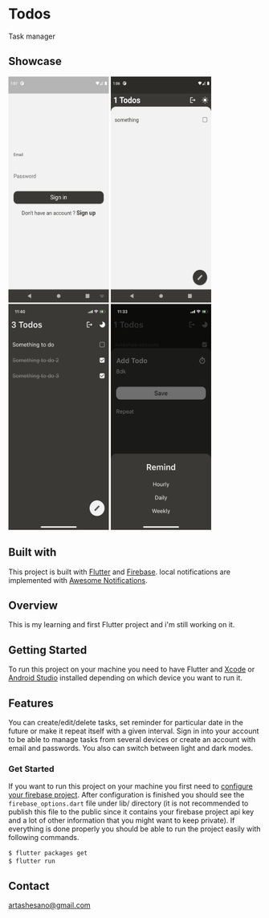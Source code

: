# Todos

Task manager

## Showcase

<div style="flex-direction: row;">
    <img src="media/android_3.png" width="200" height="450">
    <img src="media/android_2.png" width="200" height="450">
    <img src="media/ios_1.png" width="200" height="450">
    <img src="media/ios_2.png" width="200" height="450">
</div>

## Built with

This project is built with [Flutter](https://github.com/flutter/flutter) and [Firebase](https://firebase.google.com/). local notifications are implemented with [Awesome Notifications](https://github.com/rafaelsetragni/awesome_notifications).

## Overview

This is my learning and first Flutter project and i'm still working on it.

## Getting Started

To run this project on your machine you need to have Flutter and [Xcode](https://developer.apple.com/xcode/) or [Android Studio](https://developer.android.com/studio) installed depending on which device you want to run it.

## Features

You can create/edit/delete tasks, set reminder for particular date in the future or make it repeat itself with a given interval. Sign in into your account to be able to manage tasks from several devices or create an account with email and passwords. You also can switch between light and dark modes.

### Get Started

If you want to run this project on your machine you first need to [configure your firebase project](https://firebase.google.com/docs/flutter/setup?platform=ios). After configuration is finished you should see the `firebase_options.dart` file under lib/ directory (it is not recommended to publish this file to the public since it contains your firebase project api key and a lot of other information that you might want to keep private). If everything is done properly you should be able to run the project easily with following commands.

```
$ flutter packages get
$ flutter run
```

## Contact

<artashesano@gmail.com>
